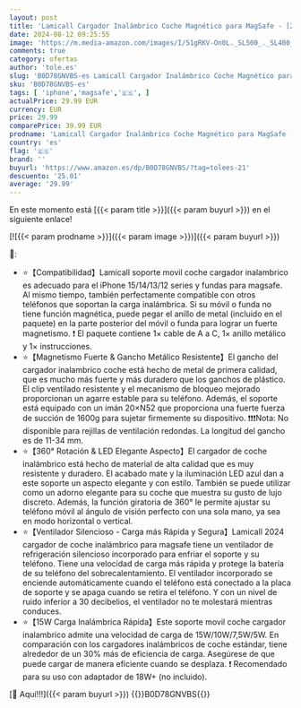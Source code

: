 ```yaml
---
layout: post
title: 'Lamicall Cargador Inalámbrico Coche Magnético para MagSafe - [2024 Ventilador Enfriamiento Silencioso] 15W Carga Rápida  Soporte Movil para Salida de Aire  Compatible con iPhone Series 15/14/13/12'
date: 2024-08-12 09:25:55
image: 'https://m.media-amazon.com/images/I/51gRKV-On0L._SL500_._SL400_.jpg'
comments: true
category: ofertas
author: 'tole.es'
slug: 'B0D78GNVBS-es Lamicall Cargador Inalámbrico Coche Magnético para MagSafe...'
sku: 'B0D78GNVBS-es'
tags: [ 'iphone','magsafe','🇪🇸', ]
actualPrice: 29.99 EUR
currency: EUR
price: 29.99
comparePrice: 39.99 EUR
prodname: 'Lamicall Cargador Inalámbrico Coche Magnético para MagSafe - [2024 Ventilador Enfriamiento Silencioso] 15W Carga Rápida  Soporte Movil para Salida de Aire  Compatible con iPhone Series 15/14/13/12'
country: 'es'
flag: '🇪🇸'
brand: ''
buyurl: 'https://www.amazon.es/dp/B0D78GNVBS/?tag=tolees-21'
descuento: '25.01'
average: '29.99'
---
```


En este momento está [{{< param title >}}]({{< param buyurl >}}) en el siguiente enlace!

[![{{< param prodname >}}]({{< param image >}})]({{< param buyurl >}})

🔎:

- ⭐【Compatibilidad】Lamicall soporte movil coche cargador inalambrico es adecuado para el iPhone 15/14/13/12 series y fundas para magsafe. Al mismo tiempo, también perfectamente compatible con otros teléfonos que soportan la carga inalámbrica. Si su móvil o funda no tiene función magnética, puede pegar el anillo de metal (incluido en el paquete) en la parte posterior del móvil o funda para lograr un fuerte magnetismo. ❗ El paquete contiene 1× cable de A a C, 1× anillo metálico y 1× instrucciones.
- ⭐【Magnetismo Fuerte & Gancho Metálico Resistente】El gancho del cargador inalambrico coche está hecho de metal de primera calidad, que es mucho más fuerte y más duradero que los ganchos de plástico. El clip ventilado resistente y el mecanismo de bloqueo mejorado proporcionan un agarre estable para su teléfono. Además, el soporte está equipado con un imán 20×N52 que proporciona una fuerte fuerza de succión de 1600g para sujetar firmemente su dispositivo. ❗❗❗Nota: No disponible para rejillas de ventilación redondas. La longitud del gancho es de 11-34 mm.
- ⭐【360° Rotación & LED Elegante Aspecto】El cargador de coche inalámbrico está hecho de material de alta calidad que es muy resistente y duradero. El acabado mate y la iluminación LED azul dan a este soporte un aspecto elegante y con estilo. También se puede utilizar como un adorno elegante para su coche que muestra su gusto de lujo discreto. Además, la función giratoria de 360° le permite ajustar su teléfono móvil al ángulo de visión perfecto con una sola mano, ya sea en modo horizontal o vertical.
- ⭐【Ventilador Silencioso - Carga más Rápida y Segura】Lamicall 2024 cargador de coche inalámbrico para magsafe tiene un ventilador de refrigeración silencioso incorporado para enfriar el soporte y su teléfono. Tiene una velocidad de carga más rápida y protege la batería de su teléfono del sobrecalentamiento. El ventilador incorporado se enciende automáticamente cuando el teléfono está conectado a la placa de soporte y se apaga cuando se retira el teléfono. Y con un nivel de ruido inferior a 30 decibelios, el ventilador no te molestará mientras conduces.
- ⭐【15W Carga Inalámbrica Rápida】Este soporte movil coche cargador inalambrico admite una velocidad de carga de 15W/10W/7,5W/5W. En comparación con los cargadores inalámbricos de coche estándar, tiene alrededor de un 30% más de eficiencia de carga. Asegúrese de que puede cargar de manera eficiente cuando se desplaza. ❗ Recomendado para su uso con adaptador de 18W+ (no incluido).

[🛒 Aquí!!!]({{< param buyurl >}})
{{<world>}}B0D78GNVBS{{</world>}}

